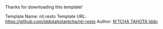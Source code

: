 Thanks for downloading this template!

Template Name: nti.resto
Template URL: https://github.com/iddotahotantcha/nti-resto
Author: [N'TCHA TAHOTA Iddo](https://github.com/iddotahotantcha)

